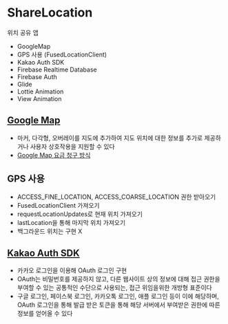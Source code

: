 # ShareLocation
위치 공유 앱
- GoogleMap
- GPS 사용 (FusedLocationClient)
- Kakao Auth SDK
- Firebase Realtime Database
- Firebase Auth
- Glide
- Lottie Animation
- View Animation

## [Google Map](https://developers.google.com/maps/documentation/android-sdk?hl=ko)
  - 마커, 다각형, 오버레이를 지도에 추가하여 지도 위치에 대한 정보를 추가로 제공하거나 사용자 상호작용을 지원할 수 있다
  - [Google Map 요금 청구 방식](https://developers.google.com/maps/documentation/android-sdk/usage-and-billing?hl=ko)

## GPS 사용
  - ACCESS_FINE_LOCATION, ACCESS_COARSE_LOCATION 권한 받아오기
  - FusedLocationClient 가져오기
  - requestLocationUpdates로 현재 위치 가져오기
  - lastLocation을 통해 마지막 위치 가져오기
  - 백그라운드 위치는 구현 X

## [Kakao Auth SDK](https://developers.kakao.com/docs/latest/ko/kakaologin/android)
  - 카카오 로그인을 이용해 OAuth 로그인 구현
  - OAuth는 비밀번호를 제공하지 않고, 다른 웹사이트 상의 정보에 대해 접근 권한을 부여할 수 있는 공통적인 수단으로 사용되는, 접근 위임을위한 개방형 표준이다
  - 구글 로그인, 페이스북 로그인, 카카오톡 로그인, 애플 로그인 등이 이에 해당하며, OAuth 로그인을 통해 발급 받은 토큰을 통해 해당 서버에서 부여받은 권한에 따른 정보를 얻어올 수 있다
